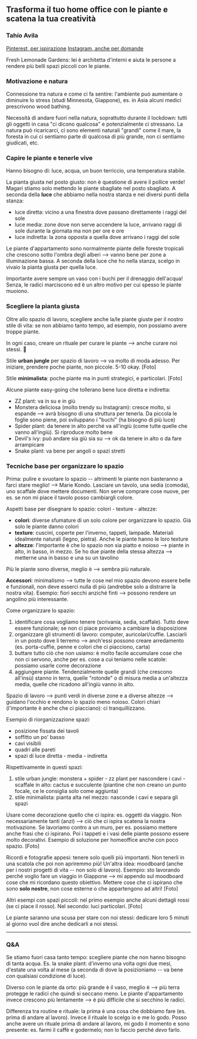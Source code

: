## Trasforma il tuo home office con le piante e scatena la tua creatività 
### Tahío Avila 

[Pinterest, per ispirazione](pinterest.it/FreshLemonadeGardens)
[Instagram, anche per domande](instagram.com/freshLgardens)

Fresh Lemonade Gardens: lei è architetta d'interni e aiuta le persone a rendere
più belli spazi piccoli con le piante.

### Motivazione e natura
Connessione tra natura e come ci fa sentire: l'ambiente può aumentare o
diminuire lo stress (studi Minnesota, Giappone), es. in Asia alcuni medici
prescrivono wood bathing. 

Necessità di andare fuori nella natura, soprattutto durante il lockdown: tutti
gli oggetti in casa "ci dicono qualcosa" e potenzialmente ci stressano. 
La natura può ricaricarci, ci sono elementi naturali "grandi" come il mare, la
foresta in cui ci sentiamo parte di qualcosa di più grande, non ci sentiamo
giudicati, etc.

### Capire le piante e tenerle vive
Hanno bisogno di: luce, acqua, un buon terriccio, una temperatura stabile. 

La pianta giusta nel posto giusto: non è questione di avere il pollice verde!
Magari stiamo solo mettendo le piante sbagliate nel posto sbagliato. A seconda
della **luce** che abbiamo nella nostra stanza e nei diversi punti della stanza: 
- luce diretta: vicino a una finestra dove passano direttamente i raggi del sole 
- luce media: zone dove non serve accendere la luce, arrivano raggi di sole
  durante la giornata ma non per ore e ore
- luce indiretta: la zona opposta a quella dove arrivano i raggi del sole

Le piante d'appartamento sono normalmente piante delle foreste tropicali che
crescono sotto l'ombra degli alberi --> vanno bene per zone a illuminazione
bassa. A seconda della luce che ho nella stanza, scelgo in vivaio la pianta
giusta per quella luce. 

Importante avere sempre un vaso con i buchi per il drenaggio dell'acqua! Senza,
le radici marciscono ed è un altro motivo per cui spesso le piante muoiono. 

### Scegliere la pianta giusta
Oltre allo spazio di lavoro, scegliere anche la/le piante giuste per il nostro
stile di vita: se non abbiamo tanto tempo, ad esempio, non possiamo avere troppe
piante. 

In ogni caso, creare un rituale per curare le piante --> anche curare noi
stessi. 🥰

Stile **urban jungle** per spazio di lavoro --> va molto di moda adesso. Per 
iniziare, prendere poche piante, non piccole. 5-10 okay.
[Foto]

Stile **minimalista**: poche piante ma in punti strategici, e particolari.
[Foto]

Alcune piante easy-going che tollerano bene luce diretta e indiretta:
- ZZ plant: va in su e in giù 
- Monstera deliciosa (molto trendy su Instagram): cresce molto, si espande -->
  avrà bisogno di una struttura per tenerla. Da piccola le foglie sono piene,
  poi sviluppano i "buchi" (ha bisogno di più luce)
- Spider plant: da tenere in alto perché va all'ingiù (come tutte quelle che
  vanno all'ingiù). Si riproduce molto bene
- Devil's ivy: può andare sia giù sia su --> ok da tenere in alto o da fare
  arrampicare 
- Snake plant: va bene per angoli o spazi stretti

### Tecniche base per organizzare lo spazio
Prima: pulire e svuotare lo spazio -- altrimenti le piante non basteranno a
farci stare meglio! --> Marie Kondo. 
Lasciare un tavolo, una sedia (comoda), uno scaffale dove mettere documenti. Non
serve comprare cose nuove, per es. se non mi piace il tavolo posso cambiargli
colore. 

Aspetti base per disegnare lo spazio: colori - texture - altezze: 
- **colori**: diverse sfumature di un solo colore per organizzare lo spazio. Già
  solo le piante danno colori
- **texture**: cuscini, coperte per l'inverno, tappeti, lampade. Materiali
  idealmente naturali (legno, pietra). Anche le piante hanno le loro texture 
- **altezze**: l'importante è che lo spazio non sia piatto e noioso --> piante
  in alto, in basso, in mezzo. Se ho due piante della stessa altezza -->
  metterne una in basso e una su un tavolino

Più le piante sono diverse, meglio è --> sembra più naturale. 

**Accessori**: minimalismo --> tutte le cose nel mio spazio devono essere belle
e funzionali, non deve esserci nulla di più (andrebbe solo a distrarre la nostra
vita). Esempio: fiori secchi anziché finti --> possono rendere un angolino più
interessante. 

Come organizzare lo spazio:
1) identificare cosa vogliamo tenere (scrivania, sedia, scaffale). Tutto deve
   essere funzionale; se non ci piace proviamo a cambiare la disposizione
2) organizzare gli strumenti di lavoro: computer, auricolari/cuffie. Lasciarli
   in un posto dove li terremo --> anch'essi possono creare arredamento (es.
   porta-cuffie, penne e colori che ci piacciono, carta)
3) buttare tutto ciò che non usiamo: è molto facile accumulare cose che non ci
   servono, anche per es. cose a cui teniamo nelle scatole: possiamo usarle come
   decorazione 
4) aggiungere piante. Tendenzialmente quelle grandi (che crescono all'insù)
   stanno in terra, quelle "rotonde" o di misura media a un'altezza media,
   quelle che ricadono all'ingiù vanno in alto.

Spazio di lavoro --> punti verdi in diverse zone e a diverse altezze --> guidano
l'occhio e rendono lo spazio meno noioso. 
Colori chiari (l'importante è anche che ci piacciano): ci tranquillizzano. 

Esempio di riorganizzazione spazi:
- posizione fissata dei tavoli
- soffitto un po' basso
- cavi visibili
- quadri alle pareti
- spazi di luce diretta - media - indiretta

Rispettivamente in questi spazi: 
1) stile urban jungle: monstera + spider - zz plant per nascondere i cavi -
   scaffale in alto: cactus e succulente (piantine che non creano un punto
   focale, ce le consiglia solo come aggiunta)
2) stile minimalista: pianta alta nel mezzo: nasconde i cavi e separa gli spazi

Usare come decorazione quello che ci ispira: es. oggetti da viaggio. Non
necessariamente tanti (anzi) --> ciò che ci ispira scatena la nostra
motivazione. Se lavoriamo contro a un muro, per es. possiamo mettere anche frasi
che ci ispirano. Poi i tappeti e i vasi delle piante possono essere molto
decorativi. Esempio di soluzione per homeoffice anche con poco spazio.
[Foto]

Ricordi e fotografie appesi: tenere solo quelli più importanti. Non tenerli in
una scatola che poi non apriremmo più! Un'altra idea: moodboard (anche per i
nostri progetti di vita -- non solo di lavoro). Esempio: sto lavorando perché
voglio fare un viaggio in Giappone --> mi appendo sul moodboard cose che mi
ricordano questo obiettivo. Mettere cose che ci ispirano che sono **solo
nostre**, non cose esterne o che appartengono ad altri! 
[Foto]

Altri esempi con spazi piccoli: nel primo esempio anche alcuni dettagli rossi
(se ci piace il rosso). Nel secondo: luci particolari.
[Foto]

Le piante saranno una scusa per stare con noi stessi: dedicare loro 5 minuti al
giorno vuol dire anche dedicarli a noi stessi. 

---

### Q&A
Se stiamo fuori casa tanto tempo: scegliere piante che non hanno bisogno di
tanta acqua. Es. la snake plant: d'inverno una volta ogni due mesi, d'estate una
volta al mese (a seconda di dove la posizioniamo -- va bene con qualsiasi
condizione di luce). 

Diverso con le piante da orto: più grande è il vaso, meglio è --> più terra
protegge le radici che quindi si seccano meno. Le piante d'appartamento invece
crescono più lentamente --> è più difficile che si secchino le radici.

Differenza tra routine e rituale: la prima è una cosa che dobbiamo fare (es.
prima di andare al lavoro). Invece il rituale lo scelgo io e me lo godo. Posso
anche avere un rituale prima di andare al lavoro, mi godo il momento e sono
presente: es. farmi il caffè e godermelo; non lo faccio perché _devo_ farlo. 